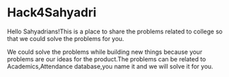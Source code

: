 # Hack4Sahyadri
Hello Sahyadrians!This is a place to share the problems related to college so that we could solve the problems for you.

We could solve the problems while building new things because your problems are our ideas for the product.The problems can be related
to Academics,Attendance database,you name it and we will solve it for you.


